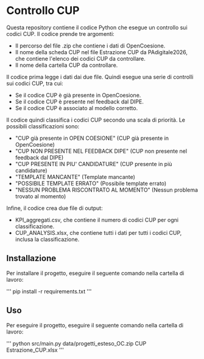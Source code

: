 # Controllo CUP

Questa repository contiene il codice Python che esegue un controllo sui codici CUP. Il codice prende tre argomenti:

* Il percorso del file .zip che contiene i dati di OpenCoesione.
* Il nome della scheda CUP nel file Estrazione CUP da PAdigitale2026, che contiene l'elenco dei codici CUP da controllare.
* Il nome della cartella CUP da controllare.

Il codice prima legge i dati dai due file. Quindi esegue una serie di controlli sui codici CUP, tra cui:

* Se il codice CUP è già presente in OpenCoesione.
* Se il codice CUP è presente nel feedback dal DIPE.
* Se il codice CUP è associato al modello corretto.

Il codice quindi classifica i codici CUP secondo una scala di priorità. Le possibili classificazioni sono:

* "CUP già presente in OPEN COESIONE" (CUP già presente in OpenCoesione)
* "CUP NON PRESENTE NEL FEEDBACK DIPE" (CUP non presente nel feedback dal DIPE)
* "CUP PRESENTE IN PIU' CANDIDATURE" (CUP presente in più candidature)
* "TEMPLATE MANCANTE" (Template mancante)
* "POSSIBILE TEMPLATE ERRATO" (Possibile template errato)
* "NESSUN PROBLEMA RISCONTRATO AL MOMENTO" (Nessun problema trovato al momento)

Infine, il codice crea due file di output:

* KPI_aggregati.csv, che contiene il numero di codici CUP per ogni classificazione.
* CUP_ANALYSIS.xlsx, che contiene tutti i dati per tutti i codici CUP, inclusa la classificazione.

## Installazione

Per installare il progetto, eseguire il seguente comando nella cartella di lavoro:

'''
pip install -r requirements.txt
'''

## Uso

Per eseguire il progetto, eseguire il seguente comando nella cartella di lavoro:

'''
python src/main.py data/progetti_esteso_OC.zip CUP Estrazione_CUP.xlsx
'''
